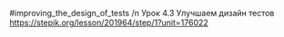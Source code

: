 #improving_the_design_of_tests /n
Урок 4.3 Улучшаем дизайн тестов https://stepik.org/lesson/201964/step/1?unit=176022
